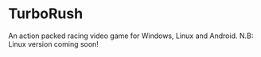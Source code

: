 # TurboRush
 
An action packed racing video game for Windows, Linux and Android.
N.B: Linux version coming soon!
